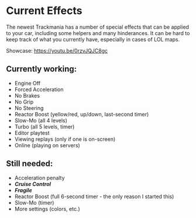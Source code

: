 # Current Effects
The newest Trackmania has a number of special effects that can be applied to your car, including some helpers and many hinderances. It can be hard to keep track of what you currently have, especially in cases of LOL maps.

Showcase: https://youtu.be/0rzvJQJC8gc

## Currently working:
- Engine Off
- Forced Acceleration
- No Brakes
- No Grip
- No Steering
- Reactor Boost (yellow/red, up/down, last-second timer)
- Slow-Mo (all 4 levels)
- Turbo (all 5 levels, timer)
- Editor playtest
- Viewing replays (only if one is on-screen)
- Online (playing on servers)

## Still needed:
- Acceleration penalty
- ***Cruise Control***
- ***Fragile***
- Reactor Boost (full 6-second timer - the only reason I started this)
- Slow-Mo (timer)
- More settings (colors, etc.)